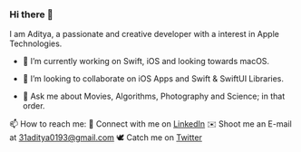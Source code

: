 ### Hi there 👋

<!--
**31aditya0193/31aditya0193** is a ✨ _special_ ✨ repository because its `README.md` (this file) appears on your GitHub profile.
-->

I am Aditya, a passionate and creative developer with a interest in Apple Technologies.

- 🔭 I’m currently working on Swift, iOS and looking towards macOS.
<!-- 🌱 I’m currently learning ...
- 🤔 I’m looking for help with ...-->
- 👯 I’m looking to collaborate on iOS Apps and Swift & SwiftUI Libraries.

- 💬 Ask me about Movies, Algorithms, Photography and Science; in that order.

📫 How to reach me:
🤝 Connect with me on [LinkedIn](https://www.linkedin.com/in/31aditya0193/)
✉️ Shoot me an E-mail at [31aditya0193@gmail.com](mailto:31aditya0193@gmail.com)
🕊 Catch me on [Twitter](https://twitter.com/31aditya0193)
<!-- 😄 Pronouns: ...
- ⚡ Fun fact: ...-->
